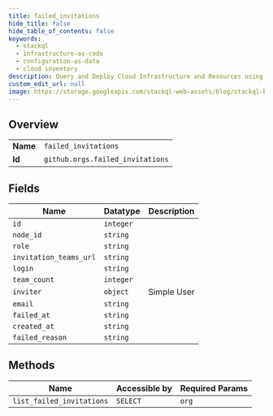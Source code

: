 ```yaml
---
title: failed_invitations
hide_title: false
hide_table_of_contents: false
keywords:
  - stackql
  - infrastructure-as-code
  - configuration-as-data
  - cloud inventory
description: Query and Deploy Cloud Infrastructure and Resources using SQL
custom_edit_url: null
image: https://storage.googleapis.com/stackql-web-assets/blog/stackql-blog-post-featured-image.png
---
```

  
    

## Overview
<table><tbody>
<tr><td><b>Name</b></td><td><code>failed_invitations</code></td></tr>
<tr><td><b>Id</b></td><td><code>github.orgs.failed_invitations</code></td></tr>
</tbody></table>

## Fields
| Name | Datatype | Description |
| ---- | -------- | ----------- |
| `id` | `integer` |  |
| `node_id` | `string` |  |
| `role` | `string` |  |
| `invitation_teams_url` | `string` |  |
| `login` | `string` |  |
| `team_count` | `integer` |  |
| `inviter` | `object` | Simple User |
| `email` | `string` |  |
| `failed_at` | `string` |  |
| `created_at` | `string` |  |
| `failed_reason` | `string` |  |
## Methods
| Name | Accessible by | Required Params |
| ---- | ------------- | --------------- |
| `list_failed_invitations` | `SELECT` | `org` |
